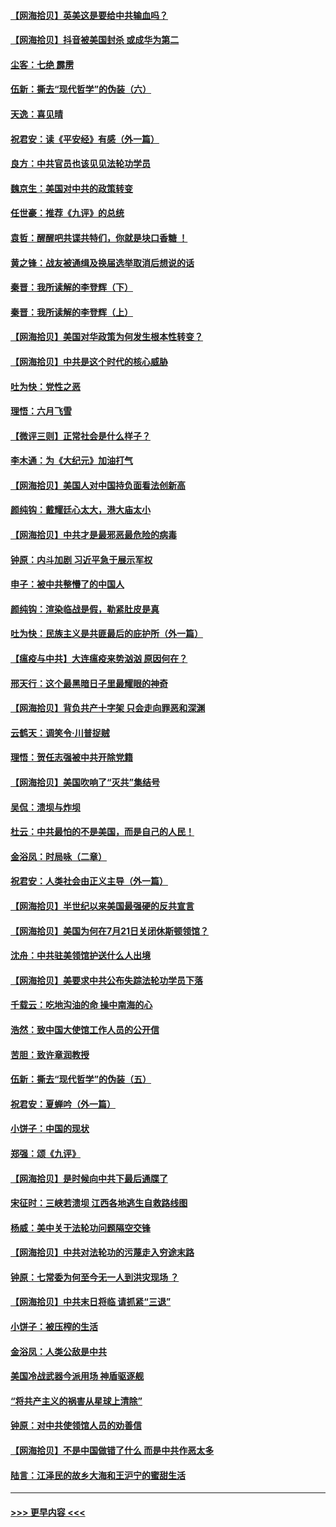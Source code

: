 #### [【网海拾贝】英美这是要给中共输血吗？](../pages/nsc993/n12307646.md?t=08060502) 
#### [【网海拾贝】抖音被美国封杀 或成华为第二](../pages/nsc993/n12305277.md?t=08060502) 
#### [尘客：七绝 霹雳](../pages/nsc993/n12304053.md?t=08060502) 
#### [伍新：撕去“现代哲学”的伪装（六）](../pages/nsc993/n12303243.md?t=08060502) 
#### [天逸：喜见晴](../pages/nsc993/n12303226.md?t=08060502) 
#### [祝君安：读《平安经》有感（外一篇）](../pages/nsc993/n12303170.md?t=08060502) 
#### [良方：中共官员也该见见法轮功学员](../pages/nsc993/n12302985.md?t=08060502) 
#### [魏京生：美国对中共的政策转变](../pages/nsc993/n12302929.md?t=08060502) 
#### [任世豪：推荐《九评》的总统](../pages/nsc993/n12302838.md?t=08060502) 
#### [袁哲：醒醒吧共谍共特们，你就是块口香糖 ！](../pages/nsc993/n12302678.md?t=08060502) 
#### [黄之锋：战友被通缉及换届选举取消后想说的话](../pages/nsc993/n12302681.md?t=08060502) 
#### [秦晋：我所读解的李登辉（下）](../pages/nsc993/n12302171.md?t=08060502) 
#### [秦晋：我所读解的李登辉（上）](../pages/nsc993/n12301979.md?t=08060502) 
#### [【网海拾贝】美国对华政策为何发生根本性转变？](../pages/nsc993/n12302091.md?t=08060502) 
#### [【网海拾贝】中共是这个时代的核心威胁](../pages/nsc993/n12300541.md?t=08060502) 
#### [吐为快：党性之恶](../pages/nsc993/n12300263.md?t=08060502) 
#### [理悟：六月飞雪](../pages/nsc993/n12300243.md?t=08060502) 
#### [【微评三则】正常社会是什么样子？](../pages/nsc993/n12300228.md?t=08060502) 
#### [李木通：为《大纪元》加油打气](../pages/nsc993/n12280363.md?t=08060502) 
#### [【网海拾贝】美国人对中国持负面看法创新高](../pages/nsc993/n12298720.md?t=08060502) 
#### [颜纯钩：戴耀廷心太大，港大庙太小](../pages/nsc993/n12297682.md?t=08060502) 
#### [【网海拾贝】中共才是最邪恶最危险的病毒](../pages/nsc993/n12296470.md?t=08060502) 
#### [钟原：内斗加剧 习近平急于展示军权](../pages/nsc993/n12292544.md?t=08060502) 
#### [申子：被中共整懵了的中国人](../pages/nsc993/n12291389.md?t=08060502) 
#### [颜纯钩：渲染临战是假，勒紧肚皮是真](../pages/nsc993/n12290945.md?t=08060502) 
#### [吐为快：民族主义是共匪最后的庇护所（外一篇）](../pages/nsc993/n12290887.md?t=08060502) 
#### [【瘟疫与中共】大连瘟疫来势汹汹 原因何在？](../pages/nsc993/n12287474.md?t=08060502) 
#### [邢天行：这个最黑暗日子里最耀眼的神奇](../pages/nsc993/n12289882.md?t=08060502) 
#### [【网海拾贝】背负共产十字架 只会走向罪恶和深渊](../pages/nsc993/n12288290.md?t=08060502) 
#### [云鹤天：调笑令·川普捉贼](../pages/nsc993/n12285672.md?t=08060502) 
#### [理悟：贺任志强被中共开除党籍](../pages/nsc993/n12285597.md?t=08060502) 
#### [【网海拾贝】美国吹响了“灭共”集结号](../pages/nsc993/n12284522.md?t=08060502) 
#### [吴侃：溃坝与炸坝](../pages/nsc993/n12283593.md?t=08060502) 
#### [杜云：中共最怕的不是美国，而是自己的人民！](../pages/nsc993/n12282935.md?t=08060502) 
#### [金浴凤：时局咏（二章）](../pages/nsc993/n12282923.md?t=08060502) 
#### [祝君安：人类社会由正义主导（外一篇）](../pages/nsc993/n12282809.md?t=08060502) 
#### [【网海拾贝】半世纪以来美国最强硬的反共宣言](../pages/nsc993/n12282656.md?t=08060502) 
#### [【网海拾贝】美国为何在7月21日关闭休斯顿领馆？](../pages/nsc993/n12279731.md?t=08060502) 
#### [沈舟：中共驻美领馆护送什么人出境](../pages/nsc993/n12278949.md?t=08060502) 
#### [【网海拾贝】美要求中共公布失踪法轮功学员下落](../pages/nsc993/n12277656.md?t=08060502) 
#### [千载云：吃地沟油的命 操中南海的心](../pages/nsc993/n12277533.md?t=08060502) 
#### [浩然：致中国大使馆工作人员的公开信](../pages/nsc993/n12277436.md?t=08060502) 
#### [苦胆：致许章润教授](../pages/nsc993/n12274876.md?t=08060502) 
#### [伍新：撕去“现代哲学”的伪装（五）](../pages/nsc993/n12274833.md?t=08060502) 
#### [祝君安：夏蝉吟（外一篇）](../pages/nsc993/n12274794.md?t=08060502) 
#### [小饼子：中国的现状](../pages/nsc993/n12274774.md?t=08060502) 
#### [郑强：颂《九评》](../pages/nsc993/n12274570.md?t=08060502) 
#### [【网海拾贝】是时候向中共下最后通牒了](../pages/nsc993/n12274156.md?t=08060502) 
#### [宋征时：三峡若溃坝 江西各地逃生自救路线图](../pages/nsc993/n12274031.md?t=08060502) 
#### [杨威：美中关于法轮功问题隔空交锋](../pages/nsc993/n12273317.md?t=08060502) 
#### [【网海拾贝】中共对法轮功的污蔑走入穷途末路](../pages/nsc993/n12272307.md?t=08060502) 
#### [钟原：七常委为何至今无一人到洪灾现场 ？](../pages/nsc993/n12270614.md?t=08060502) 
#### [【网海拾贝】中共末日将临 请抓紧“三退”](../pages/nsc993/n12269476.md?t=08060502) 
#### [小饼子：被压榨的生活](../pages/nsc993/n12268533.md?t=08060502) 
#### [金浴凤：人类公敌是中共](../pages/nsc993/n12268134.md?t=08060502) 
#### [美国冷战武器今派用场 神盾驱逐舰](../pages/nsc993/n12267798.md?t=08060502) 
#### [“将共产主义的祸害从星球上清除”](../pages/nsc993/n12266142.md?t=08060502) 
#### [钟原：对中共使领馆人员的劝善信](../pages/nsc993/n12266890.md?t=08060502) 
#### [【网海拾贝】不是中国做错了什么 而是中共作恶太多](../pages/nsc993/n12266774.md?t=08060502) 
#### [陆言：江泽民的故乡大海和王沪宁的蜜甜生活](../pages/nsc993/n12266452.md?t=08060502) 

----
#### [ >>> 更早内容 <<< ](../indexes/nsc993-earlier.md)
